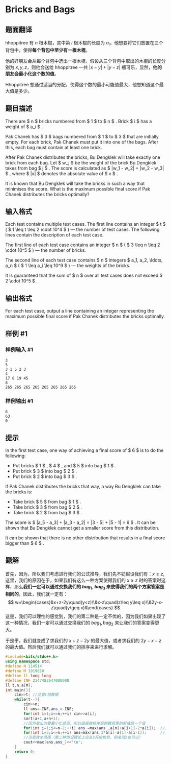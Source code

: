 # Bricks and Bags

## 题面翻译

hhoppitree 有 $n$ 根木棍，其中第 $i$ 根木棍的长度为 $a_i$，他想要将它们放置在三个背包中，使得**每个背包中至少有一根木棍**。

他的好朋友会从每个背包中选出一根木棍，假设从三个背包中取出的木棍的长度分别为 $x,y,z$，则他会送给 hhoppitree 一共 $|x-y|+|y-z|$ 瓶可乐，显然，**他的朋友会最小化这个数的值**。

Hhoppitree 想通过适当的分配，使得这个数的最小可能值最大，他想知道这个最大值是多少。

## 题目描述

There are $ n $ bricks numbered from $ 1 $ to $ n $ . Brick $ i $ has a weight of $ a_i $ .

Pak Chanek has $ 3 $ bags numbered from $ 1 $ to $ 3 $ that are initially empty. For each brick, Pak Chanek must put it into one of the bags. After this, each bag must contain at least one brick.

After Pak Chanek distributes the bricks, Bu Dengklek will take exactly one brick from each bag. Let $ w_j $ be the weight of the brick Bu Dengklek takes from bag $ j $ . The score is calculated as $ |w_1 - w_2| + |w_2 - w_3| $ , where $ |x| $ denotes the absolute value of $ x $ .

It is known that Bu Dengklek will take the bricks in such a way that minimises the score. What is the maximum possible final score if Pak Chanek distributes the bricks optimally?

## 输入格式

Each test contains multiple test cases. The first line contains an integer $ t $ ( $ 1 \leq t \leq 2 \cdot 10^4 $ ) — the number of test cases. The following lines contain the description of each test case.

The first line of each test case contains an integer $ n $ ( $ 3 \leq n \leq 2 \cdot 10^5 $ ) — the number of bricks.

The second line of each test case contains $ n $ integers $ a_1, a_2, \ldots, a_n $ ( $ 1 \leq a_i \leq 10^9 $ ) — the weights of the bricks.

It is guaranteed that the sum of $ n $ over all test cases does not exceed $ 2 \cdot 10^5 $ .

## 输出格式

For each test case, output a line containing an integer representing the maximum possible final score if Pak Chanek distributes the bricks optimally.

## 样例 #1

### 样例输入 #1

```
3
5
3 1 5 2 3
4
17 8 19 45
8
265 265 265 265 265 265 265 265
```

### 样例输出 #1

```
6
63
0
```

## 提示

In the first test case, one way of achieving a final score of $ 6 $ is to do the following:

- Put bricks $ 1 $ , $ 4 $ , and $ 5 $ into bag $ 1 $ .
- Put brick $ 3 $ into bag $ 2 $ .
- Put brick $ 2 $ into bag $ 3 $ .

If Pak Chanek distributes the bricks that way, a way Bu Dengklek can take the bricks is:

- Take brick $ 5 $ from bag $ 1 $ .
- Take brick $ 3 $ from bag $ 2 $ .
- Take brick $ 2 $ from bag $ 3 $ .

The score is $ |a_5 - a_3| + |a_3 - a_2| = |3 - 5| + |5 - 1| = 6 $ . It can be shown that Bu Dengklek cannot get a smaller score from this distribution.

It can be shown that there is no other distribution that results in a final score bigger than $ 6 $ .

## 题解
首先，因为，所以我们考虑进行我们的公式推导，我们先不妨假设我们有：$x\geq z$,这里，我们的原因在于，如果我们有这么一种方案使得我们的 $x\geq z$ 时的答案时这样，那么**我们一定可以通过交换我们的 $bag_{1},bag_{3}$ 来使得我们的两个方案答案是相同的**，因此，我们就一定有：
$$
w=\begin{cases}&x+z-2y\quad(y<z)\\&x-z\quad(z\leq y\leq x)\\&2y-x-z\quad(y\geq x)&\end{cases}
$$
这是，我们可以理性的感觉到，我们的第二种是一定不优的，因为我们如果出现了这一种情况，我们一定可以通过交换我们的 $bag_{1},bag_{2}$ 来让我们的答案变得更大。

于是乎，我们就变成了求我们的 $x+z-2y$ 的最大值，或者求我们的 $2y-x-z$ 的最大值。然后我们就可以通过我们的排序来进行求解。

```cpp
#include<bits/stdc++.h>
using namespace std;
#define N 114514
#define M 1919810
#define ll long long
#define INF 2147483647000000
ll t,n,a[M];
int main(){
	cin>>t; //注意t组数据 
	while(t--){
		cin>>n;
		ll ans=-INF,ans_=-INF;
		for(int i=1;i<=n;++i) cin>>a[i];
		sort(a+1,a+n+1);
		//因为取出时要最小化总值，所以直接取排序后的数组里的前或后一个值 
		for(int i=1;i<=n-2;++i) ans_=max(ans_,a[n]+a[i+1]-2*a[i]);  //第一种，若要最大化总值则肯定要取最大值 
		for(int i=3;i<=n;++i) ans=max(ans,2*a[i]-a[1]-a[i-1]);      //第二种，相反与第一种，取最小值 
		//注意枚举范围（第二种情况理论上应从3开始枚举，但亲测2也可以）
		cout<<max(ans,ans_)<<'\n';
	}
	return 0;
}
```

